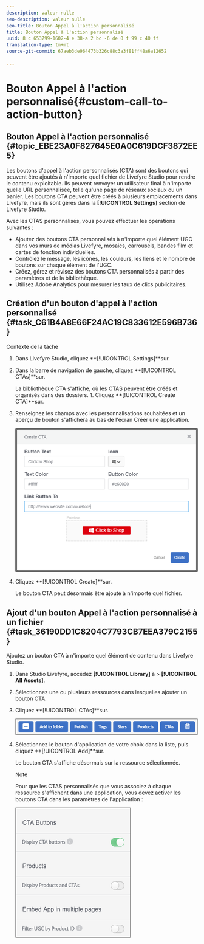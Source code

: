 ```yaml
---
description: valeur nulle
seo-description: valeur nulle
seo-title: Bouton Appel à l'action personnalisé
title: Bouton Appel à l'action personnalisé
uuid: 8 c 653799-1602-4 e 38-a 2 bc -6 de 0 f 99 c 40 ff
translation-type: tm+mt
source-git-commit: 67aeb3de964473b326c88c3a3f81ff48a6a12652

---
```



# Bouton Appel à l'action personnalisé{#custom-call-to-action-button}

## Bouton Appel à l'action personnalisé {#topic_EBE23A0F827645E0A0C619DCF3872EE5}

Les boutons d'appel à l'action personnalisés (CTA) sont des boutons qui peuvent être ajoutés à n'importe quel fichier de Livefyre Studio pour rendre le contenu exploitable. Ils peuvent renvoyer un utilisateur final à n'importe quelle URL personnalisée, telle qu'une page de réseaux sociaux ou un panier. Les boutons CTA peuvent être créés à plusieurs emplacements dans Livefyre, mais ils sont gérés dans la **[!UICONTROL Settings]** section de Livefyre Studio.

Avec les CTAS personnalisés, vous pouvez effectuer les opérations suivantes :

* Ajoutez des boutons CTA personnalisés à n'importe quel élément UGC dans vos murs de médias Livefyre, mosaics, carrousels, bandes film et cartes de fonction individuelles.
* Contrôlez le message, les icônes, les couleurs, les liens et le nombre de boutons sur chaque élément de l'UGC.
* Créez, gérez et révisez des boutons CTA personnalisés à partir des paramètres et de la bibliothèque.
* Utilisez Adobe Analytics pour mesurer les taux de clics publicitaires.

## Création d'un bouton d'appel à l'action personnalisé {#task_C61B4A8E66F24AC19C833612E596B736}

Contexte de la tâche

1. Dans Livefyre Studio, cliquez **[!UICONTROL Settings]**sur.
1. Dans la barre de navigation de gauche, cliquez **[!UICONTROL CTAs]**sur.

   La bibliothèque CTA s'affiche, où les CTAS peuvent être créés et organisés dans des dossiers. 1. Cliquez **[!UICONTROL Create CTA]**sur.
1. Renseignez les champs avec les personnalisations souhaitées et un aperçu de bouton s'affichera au bas de l'écran Créer une application.

   ![](assets/cta-button-create.png)

1. Cliquez **[!UICONTROL Create]**sur.

   Le bouton CTA peut désormais être ajouté à n'importe quel fichier.

## Ajout d'un bouton Appel à l'action personnalisé à un fichier {#task_36190DD1C8204C7793CB7EEA379C2155}

Ajoutez un bouton CTA à n'importe quel élément de contenu dans Livefyre Studio.

1. Dans Studio Livefyre, accédez **[!UICONTROL Library]** à > **[!UICONTROL All Assets]**.
1. Sélectionnez une ou plusieurs ressources dans lesquelles ajouter un bouton CTA.
1. Cliquez **[!UICONTROL CTAs]**sur.

   ![](assets/cta-button-create2.png)

1. Sélectionnez le bouton d'application de votre choix dans la liste, puis cliquez **[!UICONTROL Add]**sur.

   Le bouton CTA s'affiche désormais sur la ressource sélectionnée.

   >[!NOTE]
   >
   >Pour que les CTAS personnalisés que vous associez à chaque ressource s'affichent dans une application, vous devez activer les boutons CTA dans les paramètres de l'application :
   >
   >![](assets/cta-button-enable.png)
